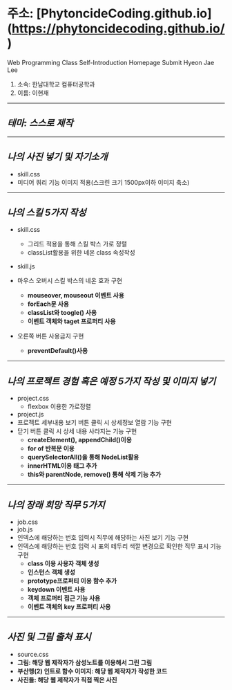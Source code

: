 # 주소: [PhytoncideCoding.github.io] (https://phytoncidecoding.github.io/)
Web Programming Class Self-Introduction Homepage Submit Hyeon Jae Lee
1. 소속: 한남대학교 컴퓨터공학과
2. 이름: 이현재
---
## _테마: 스스로 제작_
---
## _나의 사진 넣기 및 자기소개_
+ skill.css
+ 미디어 쿼리 기능 이미지 적용(스크린 크기 1500px이하 이미지 축소)
---
## _나의 스킬 5가지 작성_
+ skill.css
  + 그리드 적용을 통해 스킬 박스 가로 정렬
  + classList활용을 위한 네온 class 속성작성

+ skill.js
+ 마우스 오버시 스킬 박스의 네온 효과 구현
  + __mouseover, mouseout 이벤트 사용__
  + __forEach문 사용__
  + __classList와 toogle() 사용__
  + __이벤트 객체와 taget 프로퍼티 사용__
    
+ 오른쪽 버튼 사용금지 구현
  +  __preventDefault()사용__
---
## _나의 프로젝트 경험 혹은 예정 5가지 작성 및 이미지 넣기_
+ project.css
  + flexbox 이용한 가로정렬
+ project.js
+ 프로젝트 세부내용 보기 버튼 클릭 시 상세정보 열람 기능 구현
+ 닫기 버튼 클릭 시 상세 내용 사라지는 기능 구현
  + __createElement(), appendChild()이용__
  + __for of 반복문 이용__
  + __querySelectorAll()을 통해 NodeList활용__
  + __innerHTML이용 태그 추가__
  + __this와 parentNode, remove() 통해 삭제 기능 추가__
---
## _나의 장래 희망 직무 5가지_
+ job.css
+ job.js
+ 인덱스에 해당하는 번호 입력시 직무에 해당하는 사진 보기 기능 구현
+ 인덱스에 해당하는 번호 입력 시 표의 테두리 색깔 변경으로 확인한 직무 표시 기능 구현
  + __class 이용 사용자 객체 생성__
  + __인스턴스 객체 생성__
  + __prototype프로퍼티 이용 함수 추가__
  + __keydown 이벤트 사용__
  + __객체 프로퍼티 접근 기능 사용__
  + __이벤트 객체의 key 프로퍼티 사용__
---
## _사진 및 그림 출처 표시_
+ source.css
+ __그림: 해당 웹 제작자가 삼성노트를 이용해서 그린 그림__
+ __부산헹(2) 인트로 함수 이미지: 해당 웹 제작자가 작성한 코드__
+ __사진들: 해당 웹 제작자가 직접 찍은 사진__




